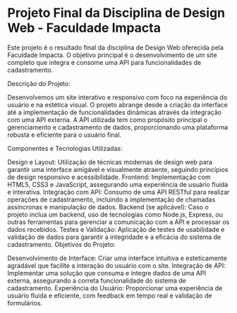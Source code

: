 # Projeto Final da Disciplina de Design Web - Faculdade Impacta

Este projeto é o resultado final da disciplina de Design Web oferecida pela Faculdade Impacta. O objetivo principal é o desenvolvimento de um site completo que integra e consome uma API para funcionalidades de cadastramento.

Descrição do Projeto:

Desenvolvemos um site interativo e responsivo com foco na experiência do usuário e na estética visual. O projeto abrange desde a criação da interface até a implementação de funcionalidades dinâmicas através da integração com uma API externa. A API utilizada tem como propósito principal o gerenciamento e cadastramento de dados, proporcionando uma plataforma robusta e eficiente para o usuário final.

Componentes e Tecnologias Utilizadas:

Design e Layout: Utilização de técnicas modernas de design web para garantir uma interface amigável e visualmente atraente, seguindo princípios de design responsivo e acessibilidade.
Frontend: Implementação com HTML5, CSS3 e JavaScript, assegurando uma experiência de usuário fluida e interativa.
Integração com API: Consumo de uma API RESTful para realizar operações de cadastramento, incluindo a implementação de chamadas assíncronas e manipulação de dados.
Backend (se aplicável): Caso o projeto inclua um backend, uso de tecnologias como Node.js, Express, ou outras ferramentas para gerenciar a comunicação com a API e processar os dados recebidos.
Testes e Validação: Aplicação de testes de usabilidade e validação de dados para garantir a integridade e a eficácia do sistema de cadastramento.
Objetivos do Projeto:

Desenvolvimento de Interface: Criar uma interface intuitiva e esteticamente agradável que facilite a interação do usuário com o site.
Integração de API: Implementar uma solução que consuma e integre dados de uma API externa, assegurando a correta funcionalidade do sistema de cadastramento.
Experiência do Usuário: Proporcionar uma experiência de usuário fluida e eficiente, com feedback em tempo real e validação de formulários.

